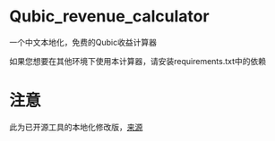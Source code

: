 # Qubic_revenue_calculator

一个中文本地化，免费的Qubic收益计算器

如果您想要在其他环境下使用本计算器，请安装requirements.txt中的依赖

# 注意
此为已开源工具的本地化修改版，[来源](https://colab.research.google.com/github/dsglazyrin/qubic_utils/blob/main/Qubic_income_estimations.ipynb#scrollTo=BsdAMDecI3ci)
